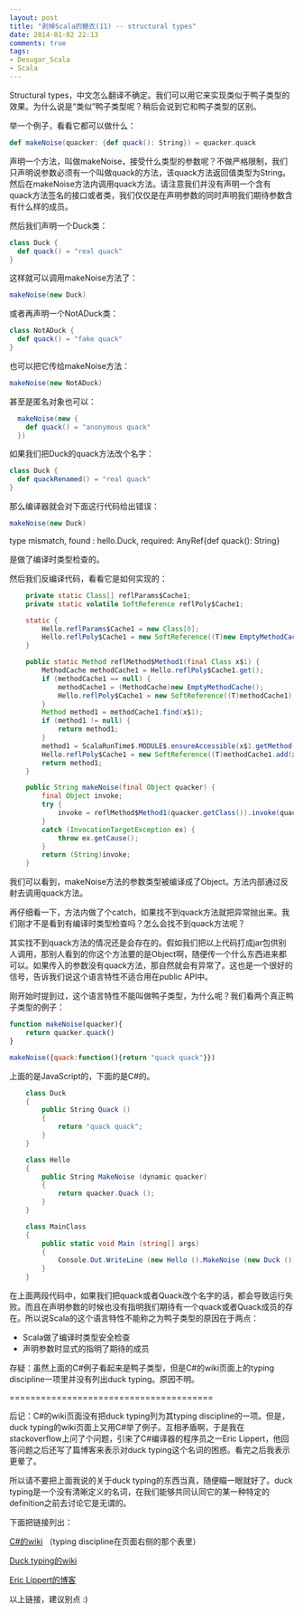```yaml
---
layout: post
title: "剥掉Scala的糖衣(11) -- structural types"
date: 2014-01-02 22:13
comments: true
tags:
- Desugar_Scala
- Scala
---
```


Structural types，中文怎么翻译不确定。我们可以用它来实现类似于鸭子类型的效果。为什么说是“类似”鸭子类型呢？稍后会说到它和鸭子类型的区别。

举一个例子，看看它都可以做什么：

```scala
def makeNoise(quacker: {def quack(): String}) = quacker.quack
```

声明一个方法，叫做makeNoise，接受什么类型的参数呢？不做严格限制，我们只声明说参数必须有一个叫做quack的方法，该quack方法返回值类型为String。然后在makeNoise方法内调用quack方法。请注意我们并没有声明一个含有quack方法签名的接口或者类，我们仅仅是在声明参数的同时声明我们期待参数含有什么样的成员。

然后我们声明一个Duck类：

```scala
class Duck {
  def quack() = "real quack"
}
```

这样就可以调用makeNoise方法了：

```scala
makeNoise(new Duck)
```

或者再声明一个NotADuck类：

```scala
class NotADuck {
  def quack() = "fake quack"
}
```

也可以把它传给makeNoise方法：

```scala
makeNoise(new NotADuck)
```

甚至是匿名对象也可以：

```scala
  makeNoise(new {
    def quack() = "anonymous quack"
  })
```

如果我们把Duck的quack方法改个名字：

```scala
class Duck {
  def quackRenamed() = "real quack"
}
```

那么编译器就会对下面这行代码给出错误：

```scala
makeNoise(new Duck)
```

type mismatch, found : hello.Duck, required: AnyRef{def quack(): String}

是做了编译时类型检查的。

然后我们反编译代码，看看它是如何实现的：

```java
    private static Class[] reflParams$Cache1;
    private static volatile SoftReference reflPoly$Cache1;

    static {
        Hello.reflParams$Cache1 = new Class[0];
        Hello.reflPoly$Cache1 = new SoftReference((T)new EmptyMethodCache());
    }

    public static Method reflMethod$Method1(final Class x$1) {
        MethodCache methodCache1 = Hello.reflPoly$Cache1.get();
        if (methodCache1 == null) {
            methodCache1 = (MethodCache)new EmptyMethodCache();
            Hello.reflPoly$Cache1 = new SoftReference((T)methodCache1);
        }
        Method method1 = methodCache1.find(x$1);
        if (method1 != null) {
            return method1;
        }
        method1 = ScalaRunTime$.MODULE$.ensureAccessible(x$1.getMethod("quack", Hello.reflParams$Cache1));
        Hello.reflPoly$Cache1 = new SoftReference((T)methodCache1.add(x$1, method1));
        return method1;
    }

    public String makeNoise(final Object quacker) {
        final Object invoke;
        try {
            invoke = reflMethod$Method1(quacker.getClass()).invoke(quacker, new Object[0]);
        }
        catch (InvocationTargetException ex) {
            throw ex.getCause();
        }
        return (String)invoke;
    }
```

我们可以看到，makeNoise方法的参数类型被编译成了Object。方法内部通过反射去调用quack方法。

再仔细看一下，方法内做了个catch，如果找不到quack方法就把异常抛出来。我们刚才不是看到有编译时类型检查吗？怎么会找不到quack方法呢？

其实找不到quack方法的情况还是会存在的。假如我们把以上代码打成jar包供别人调用，那别人看到的你这个方法要的是Object啊，随便传一个什么东西进来都可以。如果传入的参数没有quack方法，那自然就会有异常了。这也是一个很好的信号，告诉我们说这个语言特性不适合用在public API中。

刚开始时提到过，这个语言特性不能叫做鸭子类型，为什么呢？我们看两个真正鸭子类型的例子：

```javascript
function makeNoise(quacker){
	return quacker.quack()
}

makeNoise({quack:function(){return "quack quack"}})
```

上面的是JavaScript的，下面的是C#的。

```csharp
	class Duck
	{
		public String Quack ()
		{
			return "quack quack";
		}
	}

	class Hello
	{
		public String MakeNoise (dynamic quacker)
		{
			return quacker.Quack ();
		}
	}

	class MainClass
	{
		public static void Main (string[] args)
		{
			Console.Out.WriteLine (new Hello ().MakeNoise (new Duck ()));
		}
	}
```

在上面两段代码中，如果我们把quack或者Quack改个名字的话，都会导致运行失败。而且在声明参数的时候也没有指明我们期待有一个quack或者Quack成员的存在。所以说Scala的这个语言特性不能称之为鸭子类型的原因在于两点：

* Scala做了编译时类型安全检查
* 声明参数时显式的指明了期待的成员

存疑：虽然上面的C#例子看起来是鸭子类型，但是C#的wiki页面上的typing discipline一项里并没有列出duck typing。原因不明。


=======================================

后记：C#的wiki页面没有把duck typing列为其typing discipline的一项。但是，duck typing的wiki页面上又用C#举了例子。互相矛盾啊，于是我在stackoverflow上问了个问题，引来了C#编译器的程序员之一Eric Lippert，他回答问题之后还写了篇博客来表示对duck typing这个名词的困惑。看完之后我表示更晕了。

所以请不要把上面我说的关于duck typing的东西当真，随便瞄一眼就好了。duck typing是一个没有清晰定义的名词，在我们能够共同认同它的某一种特定的definition之前去讨论它是无谓的。

下面把链接列出：

[C#的wiki](http://en.wikipedia.org/wiki/C_Sharp_programming_language)  （typing discipline在页面右侧的那个表里）

[Duck typing的wiki](http://en.wikipedia.org/wiki/Duck_typing)

[Eric Lippert的博客](http://ericlippert.com/2014/01/02/what-is-duck-typing/)

以上链接，建议别点  :)
